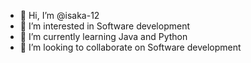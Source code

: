 - 👋 Hi, I’m @isaka-12
- 👀 I’m interested in Software development 
- 🌱 I’m currently learning Java and Python 
- 💞️ I’m looking to collaborate on Software development 
  

<!---
isaka-12/isaka-12 is a ✨ special ✨ repository because its `README.md` (this file) appears on your GitHub profile.
You can click the Preview link to take a look at your changes.
--->
